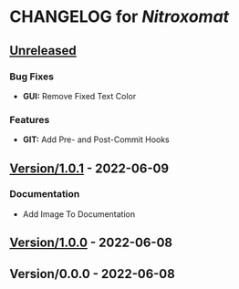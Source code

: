 <!-- this is a generated file -->
# CHANGELOG for *Nitroxomat*

<a name="Unreleased"></a>
## [Unreleased]

### Bug Fixes
- **GUI:** Remove Fixed Text Color

### Features
- **GIT:** Add Pre- and Post-Commit Hooks


<a name="Version/1.0.1"></a>
## [Version/1.0.1] - 2022-06-09
### Documentation
- Add Image To Documentation


<a name="Version/1.0.0"></a>
## [Version/1.0.0] - 2022-06-08

<a name="Version/0.0.0"></a>
## Version/0.0.0 - 2022-06-08

[Unreleased]: https://github.com/borisboesler/Nitroxomat/compare/Version/1.0.1...HEAD
[Version/1.0.1]: https://github.com/borisboesler/Nitroxomat/compare/Version/1.0.0...Version/1.0.1
[Version/1.0.0]: https://github.com/borisboesler/Nitroxomat/compare/Version/0.0.0...Version/1.0.0

